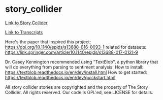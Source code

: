 # story_collider



[Link to Story Collider](https://storycollider.org)

[Link to Transcripts](https://airtable.com/shrNkMOIMrcMcJCCH)

Here's the paper that inspired this project:
https://doi.org/10.1140/epjds/s13688-016-0093-1
    related for datasets: https://link.springer.com/article/10.1140/epjds/s13688-017-0121-9

Dr. Casey Kennington recommended using "TextBlob", a python library that will do everything from parsing to sentiment analysis:
How to install: https://textblob.readthedocs.io/en/dev/install.html
How to get started: https://textblob.readthedocs.io/en/dev/quickstart.html

All story collider stories are copyrighted and the property of The Story Collider. All rights reserved. 
Our code is GPL'ed, see LICENSE for details. 
